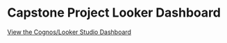 # Capstone Project Looker Dashboard

[View the Cognos/Looker Studio Dashboard](https://lookerstudio.google.com/u/0/reporting/a76cfb6e-705f-41fe-9a85-c8c6639db99b/page/JibVF)
